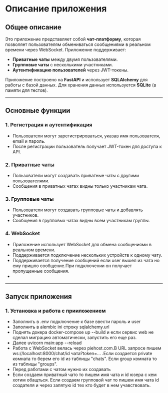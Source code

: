 # Описание приложения

## Общее описание
Это приложение представляет собой **чат-платформу**, которая позволяет пользователям обмениваться сообщениями в реальном времени через WebSocket. Приложение поддерживает:
- **Приватные чаты** между двумя пользователями.
- **Групповые чаты** с несколькими участниками.
- **Аутентификацию пользователей** через JWT-токены.

Приложение построено на **FastAPI** и использует **SQLAlchemy** для работы с базой данных. Для хранения данных используется **SQLite** (в памяти для тестов).

---

## Основные функции

### 1. **Регистрация и аутентификация**
- Пользователи могут зарегистрироваться, указав имя пользователя, email и пароль.
- После регистрации пользователь получает JWT-токен для доступа к API.

### 2. **Приватные чаты**
- Пользователи могут создавать приватные чаты с другими пользователями.
- Сообщения в приватных чатах видны только участникам чата.

### 3. **Групповые чаты**
- Пользователи могут создавать групповые чаты и добавлять участников.
- Сообщения в групповых чатах видны всем участникам группы.

### 4. **WebSocket**
- Приложение использует WebSocket для обмена сообщениями в реальном времени.
- Поддерживается подключение нескольких устройств к одному чату.
- Поддерживается получение сообщений если user вышел из чата но ему пришло сообщение.При подключении он получает пропущенные сообщения.
-  
---

## Запуск приложения

### 1. **Установка и работа с прииложением**
- Заполнить в .env подключение к базе ввести пароль и user
- Заполнить в alembic ini строку sqlalchemy.url
- Поднять докера docker-compose up --build и если сервис web не сделал миграцию автоматически, запустить его еще раз.
- Далее uvicorn main:app --reload
- Работа с WebSocket велась через piehost.com.В URL запросе пишем ws://localhost:8000/chat/id чата?token=... .Если создается private комната  то берем его id из таблицы "chats".
  Если group комната то из таблицы  "groups".
- Перед работами с чатом нужно их создавать
- Если создаем приватный чато то пишем имя чата и id юзера с кем хотим обащться. Если создаем групповой чат то пишем имя чата id создателя и через запятую id тех кто будет в нем учавствовать.  
